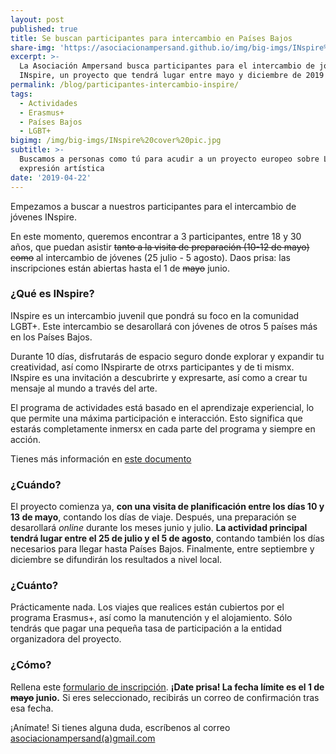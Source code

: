 ```yaml
---
layout: post
published: true
title: Se buscan participantes para intercambio en Países Bajos
share-img: 'https://asociacionampersand.github.io/img/big-imgs/INspire%20cover%20pic.jpg'
excerpt: >-
  La Asociación Ampersand busca participantes para el intercambio de jóvenes
  INspire, un proyecto que tendrá lugar entre mayo y diciembre de 2019
permalink: /blog/participantes-intercambio-inspire/
tags:
  - Actividades
  - Erasmus+
  - Países Bajos
  - LGBT+
bigimg: /img/big-imgs/INspire%20cover%20pic.jpg
subtitle: >-
  Buscamos a personas como tú para acudir a un proyecto europeo sobre LGBT+ y
  expresión artística
date: '2019-04-22'
---
```

Empezamos a buscar a nuestros participantes para el intercambio de jóvenes INspire. 

En este momento, queremos encontrar a 3 participantes, entre 18 y 30 años, que puedan asistir ~~tanto a la visita de preparación (10-12 de mayo) como~~ al intercambio de jóvenes (25 julio - 5 agosto). 
Daos prisa: las inscripciones están abiertas hasta el 1 de ~~mayo~~ junio.

### ¿Qué es INspire?

INspire es un intercambio juvenil que pondrá su foco en la comunidad LGBT+. Este intercambio se desarollará con jóvenes de otros 5 países más en los Países Bajos.

Durante 10 días, disfrutarás de espacio seguro donde explorar y expandir tu creatividad, así como INspirarte de otrxs participantes y de ti mismx. INspire es una invitación a descubrirte y expresarte, así como a crear tu mensaje al mundo a través del arte. 

El programa de actividades está basado en el aprendizaje experiencial, lo que permite una máxima participación e interacción. Esto significa que estarás completamente inmersx en cada parte del programa y siempre en acción. 

Tienes más información en [este documento](http://bit.ly/INspireINFOLETTER)

### ¿Cuándo? 
El proyecto comienza ya, **con una visita de planificación entre los días 10 y 13 de mayo**, contando los días de viaje. Después, una preparación se desarollará _online_ durante los meses junio y julio. **La actividad principal tendrá lugar entre el 25 de julio y el 5 de agosto**, contando también los días necesarios para llegar hasta Países Bajos. Finalmente, entre septiembre y diciembre se difundirán los resultados a nivel local.

### ¿Cuánto?
Prácticamente nada. Los viajes que realices están cubiertos por el programa Erasmus+, así como la manutención y el alojamiento. Sólo tendrás que pagar una pequeña tasa de participación a la entidad organizadora del proyecto.

### ¿Cómo?
Rellena este [formulario de inscripción](http://bit.ly/INspireApply). **¡Date prisa! La fecha límite es el 1 de ~~mayo~~ junio.** Si eres seleccionado, recibirás un correo de confirmación tras esa fecha.



¡Anímate! Si tienes alguna duda, escríbenos al correo [asociacionampersand(a)gmail.com](mailto:asociacionampersand@gmail.com)

